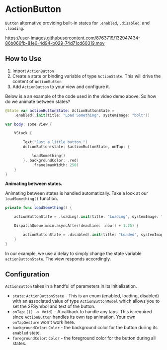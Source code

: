 # ActionButton

`Button` alternative providing built-in states for `.enabled`, `.disabled`, and `.loading`.

https://user-images.githubusercontent.com/8763719/132947434-86b066fb-81e6-4d94-b029-74d71cd60319.mov

## How to Use

1. Import `ActionButton`
2. Create a state or binding variable of type `ActionState`. This will drive the content of `ActionButton`
3. Add `ActionButton` to your view and configure it. 

Below is a an example of the code used in the video demo above. So how do we animate between states?

```swift
@State var actionButtonState: ActionButtonState =
    .enabled(.init(title: "Load Something", systemImage: "bolt"))

var body: some View {

    VStack {

        Text("Just a little button.")
        ActionButton(state: $actionButtonState, onTap: {

            loadSomething()
        }, backgroundColor: .red)
            .frame(maxWidth: 250)
    }
}
``` 
**Animating between states.**

Animating between states is handled automatically. Take a look at our `loadSomething()` function.

```swift
private func loadSomething() {

    actionButtonState = .loading(.init(title: "Loading", systemImage: "bolt"))

    DispatchQueue.main.asyncAfter(deadline: .now() + 1.25) {

        actionButtonState = .disabled(.init(title: "Loaded", systemImage: "checkmark"))
    }
}
```
In our example, we use a delay to simply change the state variable `actionButtonState`. The view responds accordingly.

## Configuration

`ActionButton` takes in a handful of parameters in its initialization. 

- `state`: `ActionButtonState` - This is an enum (enabled, loading, disabled) with an associated value of type `ActionButtonModel` which allows you to set the SFSymbol and text of the button. 
- `onTap`: `(() -> Void)` - A callback to handle any taps. This is required since `ActionButton` handles its own tap animation. Your own `onTapGesture` won't work here.
- `backgroundColor`: `Color` - the background color for the button during its `enabled` state.
- `foregroundColor`: `Color` - the foreground color for the button during all states.
